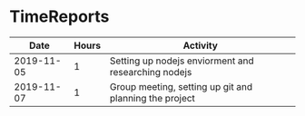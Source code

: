 # TimeReports

| Date  |      Hours    | Activity                                       |
| ----------- | ------- |------------------------------------------------
| 2019-11-05  | 1       |  Setting up nodejs enviorment and researching nodejs              |
| 2019-11-07|1|Group meeting, setting up git and planning the project| 
